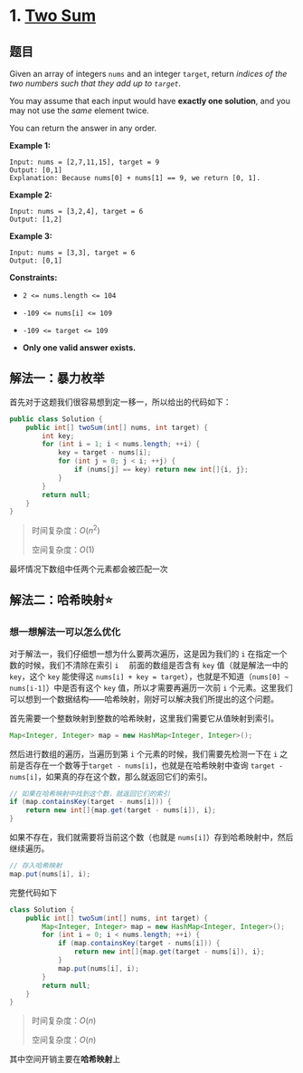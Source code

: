 # 1. [Two Sum](https://leetcode.cn/problems/two-sum/)

## 题目

Given an array of integers `nums` and an integer `target`, return *indices of the two numbers such that they add up to `target`*.

You may assume that each input would have **exactly one solution**, and you may not use the *same* element twice.

You can return the answer in any order.

**Example 1:**

```
Input: nums = [2,7,11,15], target = 9
Output: [0,1]
Explanation: Because nums[0] + nums[1] == 9, we return [0, 1].
```

**Example 2:**

```
Input: nums = [3,2,4], target = 6
Output: [1,2]
```

**Example 3:**

```
Input: nums = [3,3], target = 6
Output: [0,1]
```

**Constraints:**

- `2 <= nums.length <= 104`

- `-109 <= nums[i] <= 109`

- `-109 <= target <= 109`

- **Only one valid answer exists.**



## 解法一：暴力枚举

首先对于这题我们很容易想到定一移一，所以给出的代码如下：

```java
public class Solution {
    public int[] twoSum(int[] nums, int target) {
        int key;
        for (int i = 1; i < nums.length; ++i) {
            key = target - nums[i];
            for (int j = 0; j < i; ++j) {
                if (nums[j] == key) return new int[]{i, j};
            }
        }
        return null;
    }
}
```

> 时间复杂度：$O(n^2)$
>
> 空间复杂度：$O(1)$

最坏情况下数组中任两个元素都会被匹配一次



## 解法二：哈希映射⭐

### 想一想解法一可以怎么优化

对于解法一，我们仔细想一想为什么要两次遍历，这是因为我们的 `i` 在指定一个数的时候，我们不清除在索引 `i  ` 前面的数组是否含有 `key` 值（就是解法一中的 `key`，这个 `key` 能使得这 `nums[i] + key = target`），也就是不知道（`nums[0] ~ nums[i-1]`）中是否有这个 `key` 值，所以才需要再遍历一次前 `i` 个元素。这里我们可以想到一个数据结构——哈希映射，刚好可以解决我们所提出的这个问题。



首先需要一个整数映射到整数的哈希映射，这里我们需要它从值映射到索引。

```java
Map<Integer, Integer> map = new HashMap<Integer, Integer>();
```

然后进行数组的遍历，当遍历到第 `i` 个元素的时候，我们需要先检测一下在 `i` 之前是否存在一个数等于`target - nums[i]`，也就是在哈希映射中查询 `target - nums[i]`，如果真的存在这个数，那么就返回它们的索引。

```java
// 如果在哈希映射中找到这个数，就返回它们的索引
if (map.containsKey(target - nums[i])) {
    return new int[]{map.get(target - nums[i]), i};
}
```

如果不存在，我们就需要将当前这个数（也就是 `nums[i]`）存到哈希映射中，然后继续遍历。

```java
// 存入哈希映射
map.put(nums[i], i);
```



完整代码如下

```java
class Solution {
    public int[] twoSum(int[] nums, int target) {
        Map<Integer, Integer> map = new HashMap<Integer, Integer>();
        for (int i = 0; i < nums.length; ++i) {
            if (map.containsKey(target - nums[i])) {
                return new int[]{map.get(target - nums[i]), i};
            }
            map.put(nums[i], i);
        }
        return null;
    }
}
```

> 时间复杂度：$O(n)$
>
> 空间复杂度：$O (n)$

其中空间开销主要在**哈希映射**上
